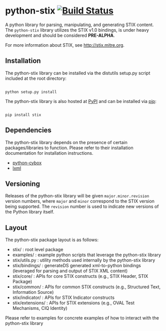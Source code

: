 # python-stix [![Build Status](https://travis-ci.org/STIXProject/python-stix.png?branch=master)](https://travis-ci.org/STIXProject/python-stix)

A python library for parsing, manipulating, and generating STIX content. The `python-stix` library
utilizes the STIX v1.0 bindings, is under heavy development and should be considered **PRE-ALPHA**.

For more information about STIX, see http://stix.mitre.org.

## Installation
The python-stix library can be installed via the distutils setup.py script included at
the root directory:

<code>
python setup.py install
</code>

The python-stix library is also hosted at [PyPI](https://pypi.python.org/pypi/stix/) and can be
installed via [pip](https://pypi.python.org/pypi/pip):

<code>
pip install stix
</code>

## Dependencies
The python-stix library depends on the presence of certain packages/libraries to function.
Please refer to their installation documentation for installation instructions.
* [python-cybox](https://github.com/CybOXProject/python-cybox)
* [lxml](http://lxml.de/)

## Versioning
Releases of the python-stix library will be given `major.minor.revision`
version numbers, where `major` and `minor` correspond to the STIX version
being supported. The `revision` number is used to indicate new versions of
the Python library itself.

## Layout
The python-stix package layout is as follows:
* stix/ : root level package
* examples/ : example python scripts that leverage the python-stix library
* stix/utils.py : utility methods used internally by the python-stix library
* stix/bindings/ : generateDS generated xml-to-python bindings (leveraged for parsing and output of STIX XML content)
* stix/core/ : APIs for core STIX constructs (e.g., STIX Header, STIX Package)
* stix/common/ : APIs for common STIX constructs (e.g., Structured Text, Information Source)
* stix/indicator/ : APIs for STIX Indicator constructs
* stix/extensions/ : APIs for STIX extensions (e.g., OVAL Test Mechanisms, CIQ Identity)

Please refer to examples for concrete examples of how to interact with the python-stix library

